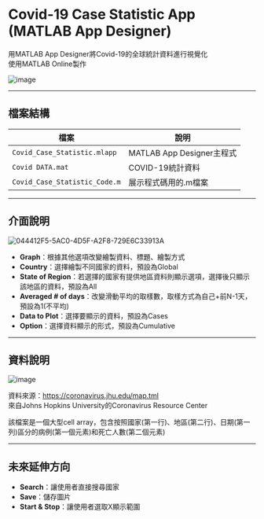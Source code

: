 # Covid-19 Case Statistic App (MATLAB App Designer)

用MATLAB App Designer將Covid-19的全球統計資料進行視覺化  
使用MATLAB Online製作  

![image](https://github.com/user-attachments/assets/1f9cc74a-729f-4279-815b-a299dd7c298f)

---

## 檔案結構

| 檔案 | 說明 |
|------|-------------|
| `Covid_Case_Statistic.mlapp` | MATLAB App Designer主程式 |
| `Covid DATA.mat` | COVID-19統計資料 |
| `Covid_Case_Statistic_Code.m` | 展示程式碼用的.m檔案 |

---

## 介面說明

![044412F5-5AC0-4D5F-A2F8-729E6C33913A](https://github.com/user-attachments/assets/2a26109f-e80f-40ec-a119-151bd194c29e)

- **Graph**：根據其他選項改變繪製資料、標題、繪製方式
- **Country**：選擇繪製不同國家的資料，預設為Global
- **State of Region**：若選擇的國家有提供地區資料則顯示選項，選擇後只顯示該地區的資料，預設為All
- **Averaged # of days**：改變滑動平均的取樣數，取樣方式為自己+前N-1天，預設為1(不平均)
- **Data to Plot**：選擇要顯示的資料，預設為Cases
- **Option**：選擇資料顯示的形式，預設為Cumulative

---

## 資料說明

![image](https://github.com/user-attachments/assets/f16e4f7c-05d2-4ddf-a26a-8b35fe77f7d5)

資料來源：https://coronavirus.jhu.edu/map.tml  
來自Johns Hopkins University的Coronavirus Resource Center  

該檔案是一個大型cell array，包含按照國家(第一行)、地區(第二行)、日期(第一列)區分的病例(第一個元素)和死亡人數(第二個元素)

---

## 未來延伸方向

- **Search**：讓使用者直接搜尋國家
- **Save**：儲存圖片
- **Start & Stop**：讓使用者選取X顯示範圍
